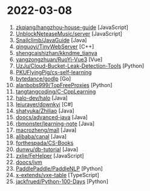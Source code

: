 # 2022-03-08

1. [zkqiang/hangzhou-house-guide](https://github.com/zkqiang/hangzhou-house-guide "2022年杭州购房指南，根据个人多年购房选房经历，总结而成的一篇买房攻略，涉及新房摇号和二手房选购，包含大量杭州城市规划资料。") [JavaScript]
2. [UnblockNeteaseMusic/server](https://github.com/UnblockNeteaseMusic/server "Revive unavailable songs for Netease Cloud Music (Refactored & Enhanced version)") [JavaScript]
3. [Snailclimb/JavaGuide](https://github.com/Snailclimb/JavaGuide "「Java学习+面试指南」一份涵盖大部分 Java 程序员所需要掌握的核心知识。准备 Java 面试，首选 JavaGuide！") [Java]
4. [qinguoyi/TinyWebServer](https://github.com/qinguoyi/TinyWebServer "🔥 Linux下C++轻量级Web服务器") [C++]
5. [shengcaishizhan/kkndme_tianya](https://github.com/shengcaishizhan/kkndme_tianya "天涯 kkndme 神贴聊房价") 
6. [yangzongzhuan/RuoYi-Vue3](https://github.com/yangzongzhuan/RuoYi-Vue3 "🎉 (RuoYi)官方仓库 基于SpringBoot，Spring Security，JWT，Vue3 & Vite、Element Plus 的前后端分离权限管理系统") [Vue]
7. [UzJu/Cloud-Bucket-Leak-Detection-Tools](https://github.com/UzJu/Cloud-Bucket-Leak-Detection-Tools "六大云存储，泄露利用检测工具") [Python]
8. [PKUFlyingPig/cs-self-learning](https://github.com/PKUFlyingPig/cs-self-learning "计算机自学指南") 
9. [bytedance/godlp](https://github.com/bytedance/godlp "sensitive information protection toolkit") [Go]
10. [alanbobs999/TopFreeProxies](https://github.com/alanbobs999/TopFreeProxies "高质量免费节点收集，及订阅链接分享。") [Python]
11. [tangtangcoding/C-CppLearning](https://github.com/tangtangcoding/C-CppLearning "C语言与C++学习") 
12. [halo-dev/halo](https://github.com/halo-dev/halo "✍ 一款现代化的开源博客/CMS系统。") [Java]
13. [leiurayer/downkyi](https://github.com/leiurayer/downkyi "哔哩下载姬downkyi，B站视频下载工具，支持批量下载，支持4K，支持解除地区限制下载，提供工具箱（音视频提取、去水印等）。") [C#]
14. [shatyuka/Zhiliao](https://github.com/shatyuka/Zhiliao "知乎去广告Xposed模块") [Java]
15. [doocs/advanced-java](https://github.com/doocs/advanced-java "😮 Core Interview Questions & Answers For Experienced Java(Backend) Developers | 互联网 Java 工程师进阶知识完全扫盲：涵盖高并发、分布式、高可用、微服务、海量数据处理等领域知识") [Java]
16. [rbmonster/learning-note](https://github.com/rbmonster/learning-note "java开发 面试八股文（个人的面试及工作总结）") [Java]
17. [macrozheng/mall](https://github.com/macrozheng/mall "mall项目是一套电商系统，包括前台商城系统及后台管理系统，基于SpringBoot+MyBatis实现，采用Docker容器化部署。 前台商城系统包含首页门户、商品推荐、商品搜索、商品展示、购物车、订单流程、会员中心、客户服务、帮助中心等模块。 后台管理系统包含商品管理、订单管理、会员管理、促销管理、运营管理、内容管理、统计报表、财务管理、权限管理、设置等模块。") [Java]
18. [alibaba/canal](https://github.com/alibaba/canal "阿里巴巴 MySQL binlog 增量订阅&消费组件") [Java]
19. [forthespada/CS-Books](https://github.com/forthespada/CS-Books "🔥🔥超过1000本的计算机经典书籍、个人笔记资料以及本人在各平台发表文章中所涉及的资源等。书籍资源包括C/C++、Java、Python、Go语言、数据结构与算法、操作系统、后端架构、计算机系统知识、数据库、计算机网络、设计模式、前端、汇编以及校招社招各种面经~") 
20. [dunwu/db-tutorial](https://github.com/dunwu/db-tutorial "💾 db-tutorial 是一个数据库教程。") [Java]
21. [zxlie/FeHelper](https://github.com/zxlie/FeHelper "😍FeHelper--Web前端助手（Awesome！Chrome & Firefox & MS-Edge Extension, All in one Toolbox!）") [JavaScript]
22. [doocs/jvm](https://github.com/doocs/jvm "🤗 JVM 底层原理最全知识总结") 
23. [PaddlePaddle/PaddleNLP](https://github.com/PaddlePaddle/PaddleNLP "Easy-to-use and Fast NLP library with awesome model zoo, supporting wide-range of NLP tasks from research to industrial applications.") [Python]
24. [x-extends/vxe-table](https://github.com/x-extends/vxe-table "vxe-table vue 表格解决方案") [TypeScript]
25. [jackfrued/Python-100-Days](https://github.com/jackfrued/Python-100-Days "Python - 100天从新手到大师") [Python]
